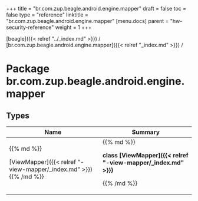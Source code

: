 +++
title = "br.com.zup.beagle.android.engine.mapper"
draft = false
toc = false
type = "reference"
linktitle = "br.com.zup.beagle.android.engine.mapper"
[menu.docs]
  parent = "hw-security-reference"
  weight = 1
+++

[beagle]({{< relref "../_index.md" >}}) / [br.com.zup.beagle.android.engine.mapper]({{< relref "_index.md" >}}) / 



# Package br.com.zup.beagle.android.engine.mapper  


## Types  
<table>
  
<thead>
<tr>
<th>
Name  
</th>
<th>
Summary  
</th>
  
</tr>
</thead>
<tbody>
<tr>
<td>
{{% md %}}

[ViewMapper]({{< relref "-view-mapper/_index.md" >}})
{{% /md %}}
</td>
<td>
{{% md %}}

  
<b>class [ViewMapper]({{< relref "-view-mapper/_index.md" >}})</b>  



{{% /md %}}
</td>
</tr>

</tbody>
</table>

